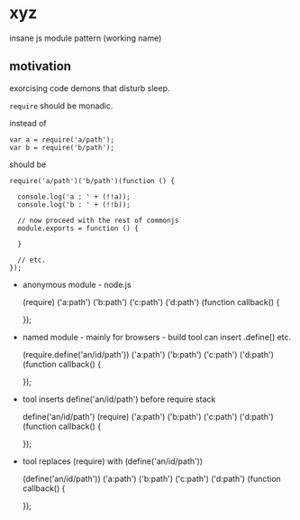 xyz
===

insane js module pattern (working name)

## motivation

exorcising code demons that disturb sleep.

`require` should be monadic.

instead of 

    var a = require('a/path');
    var b = require('b/path');
    
should be

    require('a/path')('b/path')(function () {
    
      console.log('a : ' + (!!a));
      console.log('b : ' + (!!b));
      
      // now proceed with the rest of commonjs
      module.exports = function () {
      
      }
      
      // etc.
    });

+ anonymous module - node.js

    (require)
    ('a:path')
    ('b:path')
    ('c:path')
    ('d:path')
    (function callback() {

    });

+ named module - mainly for browsers - build tool can insert .define() etc.

    (require.define('an/id/path'))
    ('a:path')
    ('b:path')
    ('c:path')
    ('d:path')
    (function callback() {

    });

+ tool inserts define('an/id/path') before require stack

    define('an/id/path')
    (require)
    ('a:path')
    ('b:path')
    ('c:path')
    ('d:path')
    (function callback() {

    });

+ tool replaces (require) with (define('an/id/path'))

    (define('an/id/path'))
    ('a:path')
    ('b:path')
    ('c:path')
    ('d:path')
    (function callback() {

    });
    
